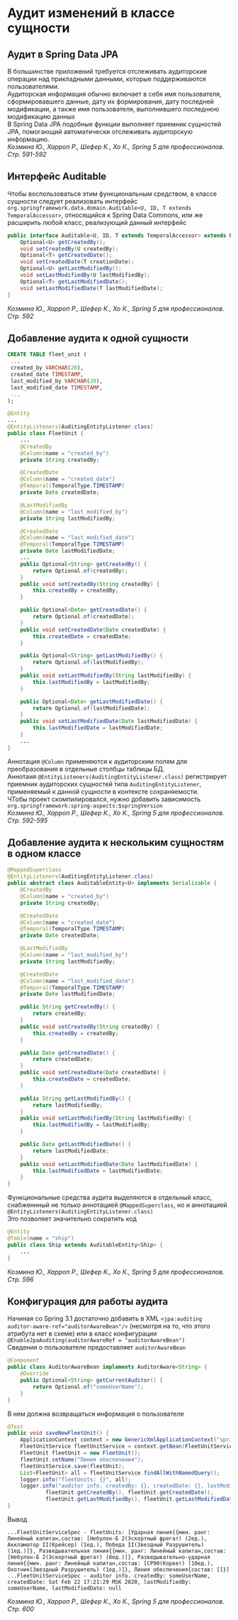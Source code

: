 # Аудит изменений в классе сущности
## Аудит в Spring Data JPA
В большинстве приложений требуется отслеживать аудиторские операции над прикладными данными, которые поддерживаются пользователями.<br/>
Аудиторская информация обычно включает в себя имя пользователя, сформировавшего данные, дату их формирования, дату последней модификации, а также имя пользователя, выполнившего последнюю модификацию данных<br/>
В Spring Data JPA подобные функции выполняет приемник сущностей JPA, помогающий автоматически отслеживать аудиторскую информацию.<br/>
_Козмина Ю., Харроп Р., Шефер К., Хо К., Spring 5 для профессионалов. Стр. 591-592_

## Интерфейс Auditable
Чтобы воспользоваться этим функциональным средством, в классе сущности следует реализовать интерфейс `org.springframework.data.domain.Auditable<U, ID, T extends TemporalAccessor>`, относящийся к Spring Data Commons, или же расширить любой класс, реализующий данный интерфейс
```java
public interface Auditable<U, ID, T extends TemporalAccessor> extends Persistable<ID> {
	Optional<U> getCreatedBy();
	void setCreatedBy(U createdBy);
	Optional<T> getCreatedDate();
	void setCreatedDate(T creationDate);
	Optional<U> getLastModifiedBy();
	void setLastModifiedBy(U lastModifiedBy);
	Optional<T> getLastModifiedDate();
	void setLastModifiedDate(T lastModifiedDate);
}
```
_Козмина Ю., Харроп Р., Шефер К., Хо К., Spring 5 для профессионалов. Стр. 592_

## Добавление аудита к одной сущности
```sql
CREATE TABLE fleet_unit (
 ...
 created_by VARCHAR(20),
 created_date TIMESTAMP,
 last_modified_by VARCHAR(20),
 last_modified_date TIMESTAMP,
 ...
);
```
```java
@Entity
...
@EntityListeners(AuditingEntityListener.class)
public class FleetUnit {
    ...
    @CreatedBy
    @Column(name = "created_by")
    private String createdBy;

    @CreatedDate
    @Column(name = "created_date")
    @Temporal(TemporalType.TIMESTAMP)
    private Date createdDate;

    @LastModifiedBy
    @Column(name = "last_modified_by")
    private String lastModifiedBy;

    @CreatedDate
    @Column(name = "last_modified_date")
    @Temporal(TemporalType.TIMESTAMP)
    private Date lastModifiedDate;
    ...
    public Optional<String> getCreatedBy() {
        return Optional.of(createdBy);
    }
    public void setCreatedBy(String createdBy) {
        this.createdBy = createdBy;
    }

    public Optional<Date> getCreatedDate() {
        return Optional.of(createdDate);
    }
    public void setCreatedDate(Date createdDate) {
        this.createdDate = createdDate;
    }

    public Optional<String> getLastModifiedBy() {
        return Optional.of(lastModifiedBy);
    }
    public void setLastModifiedBy(String lastModifiedBy) {
        this.lastModifiedBy = lastModifiedBy;
    }

    public Optional<Date> getLastModifiedDate() {
        return Optional.of(lastModifiedDate);
    }
    public void setLastModifiedDate(Date lastModifiedDate) {
        this.lastModifiedDate = lastModifiedDate;
    }
    ...
}
```
Аннотация `@Column` применяются к аудиторским полям для преобразования в отдельные столбцы таблицы БД.<br/>
Аннотаия `@EntityListeners(AuditingEntityListener.class)` регистрирует приемник аудиторских сущностей типа `AuditingEntityListener`, применяемый к данной сущности в контексте сохраняемости.<br/>
ЧТобы проект скомпилировался, нужно добавить зависимость `org.springframework:spring-aspects:$springVersion`<br/>
_Козмина Ю., Харроп Р., Шефер К., Хо К., Spring 5 для профессионалов. Стр. 592-595_

## Добавление аудита к нескольким сущностям в одном классе
```java
@MappedSuperclass
@EntityListeners(AuditingEntityListener.class)
public abstract class AuditableEntity<U> implements Serializable {
    @CreatedBy
    @Column(name = "created_by")
    private String createdBy;

    @CreatedDate
    @Column(name = "created_date")
    @Temporal(TemporalType.TIMESTAMP)
    private Date createdDate;

    @LastModifiedBy
    @Column(name = "last_modified_by")
    private String lastModifiedBy;

    @CreatedDate
    @Column(name = "last_modified_date")
    @Temporal(TemporalType.TIMESTAMP)
    private Date lastModifiedDate;

    public String getCreatedBy() {
        return createdBy;
    }
    public void setCreatedBy(String createdBy) {
        this.createdBy = createdBy;
    }

    public Date getCreatedDate() {
        return createdDate;
    }
    public void setCreatedDate(Date createdDate) {
        this.createdDate = createdDate;
    }

    public String getLastModifiedBy() {
        return lastModifiedBy;
    }
    public void setLastModifiedBy(String lastModifiedBy) {
        this.lastModifiedBy = lastModifiedBy;
    }

    public Date getLastModifiedDate() {
        return lastModifiedDate;
    }
    public void setLastModifiedDate(Date lastModifiedDate) {
        this.lastModifiedDate = lastModifiedDate;
    }
}
```
Функциональные средства аудита выделяются в отдельный класс, снабженнный не только аннотацией `@MappedSuperclass`, но и аннотацией `@EntityListeners(AuditingEntityListener.class)`<br/>
Это позволяет значительно сократить код
```java
@Entity
@Table(name = "ship")
public class Ship extends AuditableEntity<Ship> {
    ...
}
```
_Козмина Ю., Харроп Р., Шефер К., Хо К., Spring 5 для профессионалов. Стр. 596_

## Конфигурация для работы аудита
Начиная со Spring 3.1 достаточно добавить в XML `<jpa:auditing auditor-aware-ref="auditorAwareBean"/>` (несмотря на то, что этого атрибута нет в схеме) или в класс конфигурации `@EnableJpaAuditing(auditorAwareRef = "auditorAwareBean")`<br/>
Сведения о пользователе предоставляет `auditorAwareBean`
```java
@Component
public class AuditorAwareBean implements AuditorAware<String> {
    @Override
    public Optional<String> getCurrentAuditor() {
        return Optional.of("someUserName");
    }
}
```
В нем должна возвращаться информация о пользователе<br/>
```java
@Test
public void saveNewFleetUnit() {
    ApplicationContext context = new GenericXmlApplicationContext("spring/jpa/beans.xml");
    FleetUnitService fleetUnitService = context.getBean(FleetUnitService.class);
    FleetUnit fleetUnit = new FleetUnit();
    fleetUnit.setName("Линия обеспечения");
    fleetUnitService.save(fleetUnit);
    List<FleetUnit> all = fleetUnitService.findAllWithNamedQuery();
    logger.info("fleetUnits: {}", all);
    logger.info("auditor info. createdBy: {}, createdDate: {}, lastModifiedBy: {}, lastModifiedDate: {}",
            fleetUnit.getCreatedBy(), fleetUnit.getCreatedDate(),
            fleetUnit.getLastModifiedBy(), fleetUnit.getLastModifiedDate());
}
```
Вывод
```
...FleetUnitServiceSpec - fleetUnits: [Ударная линия{{мин. ранг: Линейный капитан,состав: [Небулон-Б 2(Эскортный фрегат) (2ед.), Аккламатор II(Крейсер) (1ед.), Победа II(Звездный Разрушитель) (1ед.)]}, Разведывательная линия{{мин. ранг: Линейный капитан,состав: [Небулон-Б 2(Эскортный фрегат) (8ед.)]}, Разведывательно-ударная линия{{мин. ранг: Линейный капитан,состав: [СР90(Корвет) (10ед.), Охотник(Звездный Разрушитель) (1ед.)]}, Линия обеспечения{состав: []}]
...FleetUnitServiceSpec - auditor info. createdBy: someUserName, createdDate: Sat Feb 22 17:21:29 MSK 2020, lastModifiedBy: someUserName, lastModifiedDate: null
```
_Козмина Ю., Харроп Р., Шефер К., Хо К., Spring 5 для профессионалов. Стр. 600_
